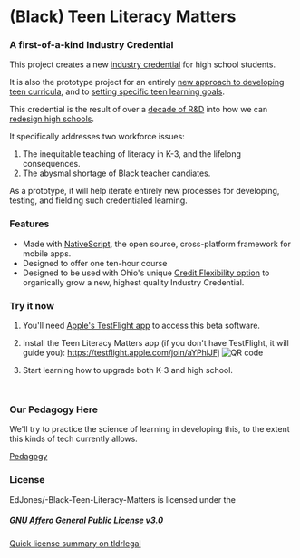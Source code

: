 # (Black) Teen Literacy Matters
### A first-of-a-kind Industry Credential

This project creates a new [industry credential](https://education.ohio.gov/Topics/Ohio-s-Graduation-Requirements/Contacts-and-Resources/Industry-Recognized-Credentials/Industry-Recognized-Credentials-by-Career-Field) for high school students. 

It is also the prototype project for an entirely [new approach to developing teen curricula](https://skunkworks-edu.com/#transparency), and to [setting specific teen learning goals](https://medium.com/@creditflex/pillars-of-a-hacked-high-school-experience-784ea60fd851).

This credential is the result of over a [decade of R&D](https://skunkworks-edu.com) into how we can [redesign high schools](https://fordhaminstitute.org/national/commentary/wonkathon-2022-we-must-reinvent-high-schools-state-policies-stand-way-how-do-we). 

It specifically addresses two workforce issues:
1. The inequitable teaching of literacy in K-3, and the lifelong consequences.
2. The abysmal shortage of Black teacher candiates. 

As a prototype, it will help iterate entirely new processes for developing, testing, and fielding such credentialed learning.


### Features
* Made with [NativeScript](https://features.apmreports.org/sold-a-story/), the open source, cross-platform framework for mobile apps.
* Designed to offer one ten-hour course 
* Designed to be used with Ohio's unique [Credit Flexibility option](https://education.ohio.gov/Topics/Ohio-Education-Options/Credit-Flexibility-Plan) to organically grow a new, highest quality Industry Credential.

### Try it now 
 
1. You'll need [Apple's TestFlight app](https://apps.apple.com/us/app/testflight/id899247664) to access this beta software. 


2. Install the Teen Literacy Matters app (if you don't have TestFlight, it will guide you): https://testflight.apple.com/join/aYPhiJFj ![QR code](https://github.com/EdJones/-Black-Teen-Literacy-Matters/blob/main/BTLM-qr-code-sm.png)



3. Start learning how to upgrade both K-3 and high school. 

```


```

### Our Pedagogy Here
We'll try to practice the science of learning in developing this, to the extent this kinds of tech currently allows. 

[Pedagogy](/pedagogy.md)

### License
EdJones/-Black-Teen-Literacy-Matters is licensed under the
##### [GNU Affero General Public License v3.0](https://github.com/EdJones/-Black-Teen-Literacy-Matters/blob/main/license)

[Quick license summary on tldrlegal](https://tldrlegal.com/license/gnu-affero-general-public-license-v3-(agpl-3.0))
